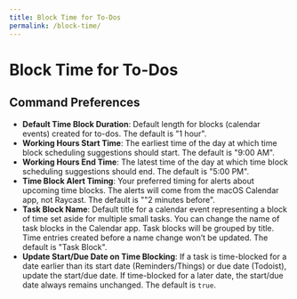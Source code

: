 ```yaml
---
title: Block Time for To-Dos
permalink: /block-time/
---
```


# Block Time for To-Dos

## Command Preferences

- **Default Time Block Duration**: Default length for blocks (calendar events) created for to-dos. The default is "1 hour".
- **Working Hours Start Time**: The earliest time of the day at which time block scheduling suggestions should start. The default is "9:00 AM".
- **Working Hours End Time**: The latest time of the day at which time block scheduling suggestions should end. The default is "5:00 PM".
- **Time Block Alert Timing**: Your preferred timing for alerts about upcoming time blocks. The alerts will come from the macOS Calendar app, not Raycast. The default is ""2 minutes before".
- **Task Block Name**: Default title for a calendar event representing a block of time set aside for multiple small tasks. You can change the name of task blocks in the Calendar app. Task blocks will be grouped by title. Time entries created before a name change won’t be updated. The default is "Task Block".
- **Update Start/Due Date on Time Blocking**: If a task is time-blocked for a date earlier than its start date (Reminders/Things) or due date (Todoist), update the start/due date. If time-blocked for a later date, the start/due date always remains unchanged. The default is `true`.
